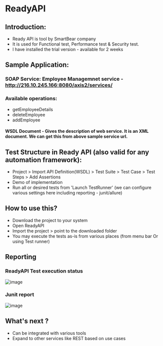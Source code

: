 # ReadyAPI

## Introduction:

- Ready API is tool by SmartBear company
- It is used for Functional test, Performance test & Security test.
- I have installed the trial version - available for 2 weeks

## Sample Application:

### SOAP Service: Employee Managemnet service - http://216.10.245.166:8080/axis2/services/

### Available operations:
- getEmployeeDetails
- deleteEmployee
- addEmployee

#### WSDL Document - Gives the description of web service. It is an XML document. We can get this from above sample service url.

## Test Structure in Ready API (also valid for any automation framework):
- Project > Import API Definition(WSDL) > Test Suite > Test Case > Test Steps > Add Assertions
- Demo of implementation
- Run all or desired tests from 'Launch TestRunner' (we can configure various settings here including reporting - junit/allure)

## How to use this?
- Download the project to your system
- Open ReadyAPI
- Import the project > point to the downloaded folder
- You may execute the tests as-is from various places (from menu bar Or using Test runner)

## Reporting

### ReadyAPI Test execution status
![image](https://user-images.githubusercontent.com/13006890/116269623-60e67080-a74c-11eb-8a42-5da9a9ed142b.png)

### Junit report
![image](https://user-images.githubusercontent.com/13006890/116269871-9723f000-a74c-11eb-9574-f54b015f8111.png)

## What's next ?
- Can be integrated with various tools
- Expand to other services like REST based on use cases
